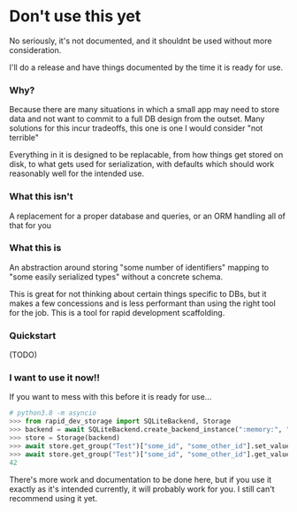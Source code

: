 # Don't use this yet

No seriously, it's not documented, and it shouldnt be used without more consideration.

I'll do a release and have things documented by the time it is ready for use.

### Why?

Because there are many situations in which a small app may need to store data and not want to commit to a full DB design from the outset.
Many solutions for this incur tradeoffs, this one is one I would consider "not terrible"

Everything in it is designed to be replacable, from how things get stored on disk, to what gets used for serialization, with defaults which should work reasonably well for the intended use.

### What this isn't

A replacement for a proper database and queries, or an ORM handling all of that for you

### What this is

An abstraction around storing "some number of identifiers" mapping to "some easily serialized types" without a concrete schema.

This is great for not thinking about certain things specific to DBs, but it makes a few concessions and is less performant than using the right tool for the job. This is a tool for rapid development scaffolding.

### Quickstart

(TODO)


### I want to use it now!!

If you want to mess with this before it is ready for use...


```py
# python3.8 -m asyncio
>>> from rapid_dev_storage import SQLiteBackend, Storage
>>> backend = await SQLiteBackend.create_backend_instance(":memory:", "test", 1)
>>> store = Storage(backend)
>>> await store.get_group("Test")["some_id", "some_other_id"].set_value(42)
>>> await store.get_group("Test")["some_id", "some_other_id"].get_value()
42
```

There's more work and documentation to be done here, but if you use it exactly as it's intended currently, it will probably work for you. I still can't recommend using it yet.
